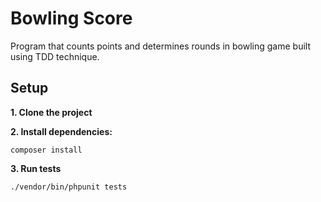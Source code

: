 # Bowling Score
Program that counts points and determines rounds in bowling game built using TDD technique.
## Setup


**1. Clone the project**


**2. Install dependencies:**


    composer install


**3. Run tests**


    ./vendor/bin/phpunit tests
